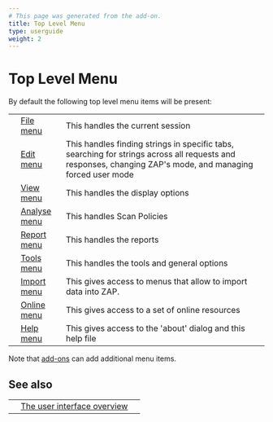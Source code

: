 ```yaml
---
# This page was generated from the add-on.
title: Top Level Menu
type: userguide
weight: 2
---
```


# Top Level Menu

By default the following top level menu items will be present:  

|   |                                                   |                                                                                                                                                            |
|---|---------------------------------------------------|------------------------------------------------------------------------------------------------------------------------------------------------------------|
|   | [File menu](/docs/desktop/ui/tlmenu/file/)        | This handles the current session                                                                                                                           |
|   | [Edit menu](/docs/desktop/ui/tlmenu/edit/)        | This handles finding strings in specific tabs, searching for strings across all requests and responses, changing ZAP's mode, and managing forced user mode |
|   | [View menu](/docs/desktop/ui/tlmenu/view/)        | This handles the display options                                                                                                                           |
|   | [Analyse menu](/docs/desktop/ui/tlmenu/analysis/) | This handles Scan Policies                                                                                                                                 |
|   | [Report menu](/docs/desktop/ui/tlmenu/report/)    | This handles the reports                                                                                                                                   |
|   | [Tools menu](/docs/desktop/ui/tlmenu/tools/)      | This handles the tools and general options                                                                                                                 |
|   | [Import menu](/docs/desktop/ui/tlmenu/import/)    | This gives access to menus that allow to import data into ZAP.                                                                                             |
|   | [Online menu](/docs/desktop/ui/tlmenu/online/)    | This gives access to a set of online resources                                                                                                             |
|   | [Help menu](/docs/desktop/ui/tlmenu/help/)        | This gives access to the 'about' dialog and this help file                                                                                                 |


Note that [add-ons](/docs/desktop/start/features/addons/) can add additional menu items.

## See also

|   |                                                  |   |
|---|--------------------------------------------------|---|
|   | [The user interface overview](/docs/desktop/ui/) |   |
